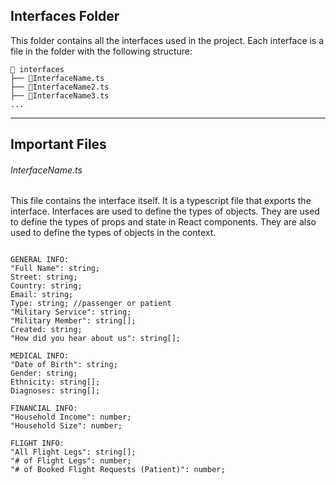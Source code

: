 ## Interfaces Folder

This folder contains all the interfaces used in the project. Each interface is a file in the folder with the following structure:

```
📁 interfaces
├── 📄InterfaceName.ts
├── 📄InterfaceName2.ts
├── 📄InterfaceName3.ts
...
```

---

## Important Files

###### InterfaceName.ts

This file contains the interface itself. It is a typescript file that exports the interface. Interfaces are used to define the types of objects. They are used to define the types of props and state in React components. They are also used to define the types of objects in the context.

```

GENERAL INFO:
"Full Name": string;
Street: string;
Country: string;
Email: string;
Type: string; //passenger or patient
"Military Service": string;
"Military Member": string[];
Created: string;
"How did you hear about us": string[];

MEDICAL INFO:
"Date of Birth": string;
Gender: string;
Ethnicity: string[];
Diagnoses: string[];

FINANCIAL INFO:
"Household Income": number;
"Household Size": number;

FLIGHT INFO:
"All Flight Legs": string[];
"# of Flight Legs": number;
"# of Booked Flight Requests (Patient)": number;
```
